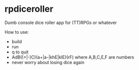 # rpdiceroller
Dumb console dice roller app for (TT)RPGs or whatever

How to use:
- build
- run
- q to quit
- AdB((+|-)C)(a+|a-|khE|klE)(rF) where A,B,C,E,F are numbers
- never worry about losing dice again
